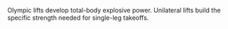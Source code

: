 Olympic lifts develop total-body explosive power. Unilateral lifts build the specific strength needed for single-leg takeoffs.
